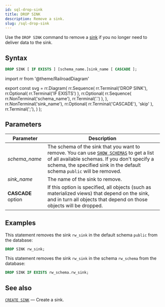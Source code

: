```yaml
---
id: sql-drop-sink
title: DROP SINK
description: Remove a sink.
slug: /sql-drop-sink
---
```


Use the `DROP SINK` command to remove a [sink](sql-create-sink.md) if you no longer need to deliver data to the sink.

## Syntax

```sql
DROP SINK [ IF EXISTS ] [schema_name.]sink_name [ CASCADE ];
```

import rr from '@theme/RailroadDiagram'

export const svg = rr.Diagram(
    rr.Sequence(
        rr.Terminal('DROP SINK'),
        rr.Optional(
            rr.Terminal('IF EXISTS')
        ),
        rr.Optional(
            rr.Sequence(
                rr.NonTerminal('schema_name'),
                rr.Terminal('.')
            ),
        ),
        rr.NonTerminal('sink_name'),
        rr.Optional(
            rr.Terminal('CASCADE'), 'skip'
        ),
        rr.Terminal(';'),
    )
);

<drawer SVG={svg} />

## Parameters

|Parameter                  | Description           |
|---------------------------|-----------------------|
|*schema_name*                   |The schema of the sink that you want to remove. You can use [`SHOW SCHEMAS`](sql-show-schemas.md) to get a list of all available schemas. If you don't specify a schema, the specified sink in the default schema `public` will be removed.|
|*sink_name*                   |The name of the sink to remove.|
|**CASCADE** option| If this option is specified, all objects (such as materialized views) that depend on the sink, and in turn all objects that depend on those objects will be dropped.|

## Examples

This statement removes the sink `rw_sink` in the default schema `public` from the database:

```sql
DROP SINK rw_sink;
```

This statement removes the sink `rw_sink` in the schema `rw_schema` from the database:

```sql
DROP SINK IF EXISTS rw_schema.rw_sink;
```

## See also

[`CREATE SINK`](sql-create-sink.md) — Create a sink.
